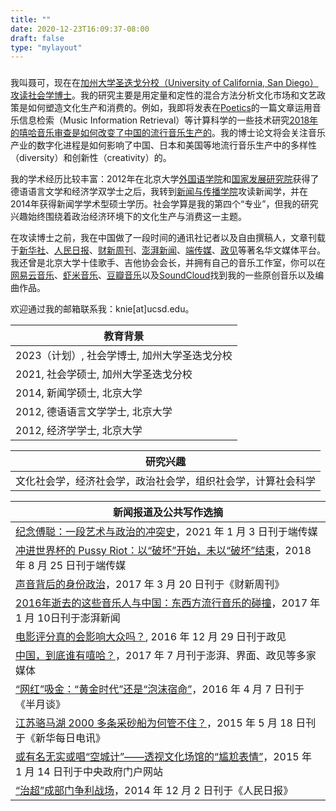 ```yaml
---
title: ""
date: 2020-12-23T16:09:37-08:00
draft: false
type: "mylayout"
---
```


###

我叫聂可，现在在[加州大学圣迭戈分校（University of California, San Diego）攻读社会学博士](https://sociology.ucsd.edu/people/graduate-students/ke-nie.html)。我的研究主要是用定量和定性的混合方法分析文化市场和文艺政策是如何塑造文化生产和消费的。例如，我即将发表在[Poetics](https://www.journals.elsevier.com/poetics)的一篇文章运用音乐信息检索（Music Information Retrieval）等计算科学的一些技术研究[2018年的嘻哈音乐审查是如何改变了中国的流行音乐生产的](/posts/hiphop_censorship_computational/)。我的博士论文将会关注音乐产业的数字化进程是如何影响了中国、日本和美国等地流行音乐生产中的多样性（diversity）和创新性（creativity）的。

我的学术经历比较丰富：2012年在北京大学[外国语学院](https://sfl.pku.edu.cn/index.htm)和[国家发展研究院](https://nsd.pku.edu.cn/)获得了德语语言文学和经济学双学士之后，我转到[新闻与传播学院](http://sjc.pku.edu.cn/)攻读新闻学，并在2014年获得新闻学学术型硕士学历。社会学算是我的第四个“专业”，但我的研究兴趣始终围绕着政治经济环境下的文化生产与消费这一主题。

在攻读博士之前，我在中国做了一段时间的通讯社记者以及自由撰稿人，文章刊载于[新华社](http://www.xinhuanet.com/)、[人民日报](http://people.com.cn/)、[财新周刊](http://weekly.caixin.com/)、[澎湃新闻](http://thepaper.cn/)、[端传媒](http://theinitium.com/)、[政见](http://cnpolitics.org/)等著名华文媒体平台。我还曾是北京大学十佳歌手、吉他协会会长，并拥有自己的音乐工作室，你可以在[网易云音乐](https://music.163.com/#/artist?id=12206515)、[虾米音乐](https://emumo.xiami.com/u/1712567)、[豆瓣音乐](https://site.douban.com/jimiproject/)以及[SoundCloud](https://soundcloud.com/keniejimiproject)找到我的一些原创音乐以及编曲作品。

欢迎通过我的邮箱联系我：knie[at]ucsd.edu。

| 教育背景 |
|---|
| 2023（计划）, 社会学博士, 加州大学圣迭戈分校 |
| 2021, 社会学硕士, 加州大学圣迭戈分校 |
| 2014, 新闻学硕士, 北京大学 |
| 2012, 德语语言文学学士, 北京大学 |
| 2012, 经济学学士, 北京大学 |

| 研究兴趣 |
|---|
| 文化社会学，经济社会学，政治社会学，组织社会学，计算社会科学 | 


| 新闻报道及公共写作选摘 |
|---|
| [纪念傅聪：一段艺术与政治的冲突史](https://theinitium.com/article/20210103-opinion-fou-tsong/)，2021 年 1 月 3 日刊于端传媒 |
| [冲进世界杯的 Pussy Riot：以“破坏”开始，未以“破坏”结束](https://theinitium.com/article/20180825-opinion-nieke-pussyriot-punk/)，2018 年 8 月 25 日刊于端传媒 |
| [声音背后的身份政治](http://weekly.caixin.com/2017-03-17/101067187.html)，2017 年 3 月 20 日刊于《财新周刊》 |
| [2016年逝去的这些音乐人与中国：东西方流行音乐的碰撞](https://www.thepaper.cn/newsDetail_forward_1596060)，2017 年 1 月 10日刊于澎湃新闻 |
| [电影评分真的会影响大众吗？](http://cnpolitics.org/2016/12/critical_reviews/), 2016 年 12 月 29 日刊于政见 |
| [中国，到底谁有嘻哈？](https://www.thepaper.cn/newsDetail_forward_1728357)，2017 年 7 月刊于澎湃、界面、政见等多家媒体 |
| [“网红”吸金：“黄金时代”还是“泡沫宿命”](http://www.banyuetan.org/chcontent/zx/shxw/201647/190750.shtml)，2016 年 4 月 7 日刊于《半月谈》 |
| [江苏骆马湖 2000 多条采砂船为何管不住？](http://www.xinhuanet.com/politics/2015-05/18/c_1115322749.htm)，2015 年 5 月 18 日刊于《新华每日电讯》 |
| [或有名无实或唱“空城计”——透视文化场馆的“尴尬表情”](http://www.gov.cn/xinwen/2015-01/14/content_2804258.htm)，2015 年 1 月 14 日刊于中央政府门户网站 |
| [“治超”成部门争利战场](http://politics.people.com.cn/n/2014/1201/c70731-26124629.html)，2014 年 12 月 2 日刊于《人民日报》|
